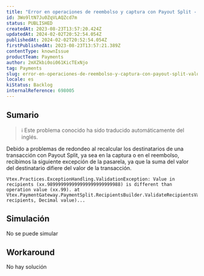 ```yaml
---
title: "Error en operaciones de reembolso y captura con Payout Split - 'Valor en destinatarios * es diferente al valor de la operación *.'"
id: 3Wo9ltN7Ju0ZqVLAQZcd7m
status: PUBLISHED
createdAt: 2023-08-23T13:57:20.424Z
updatedAt: 2024-02-02T20:52:54.054Z
publishedAt: 2024-02-02T20:52:54.054Z
firstPublishedAt: 2023-08-23T13:57:21.389Z
contentType: knownIssue
productTeam: Payments
author: 2mXZkbi0oi061KicTExNjo
tag: Payments
slug: error-en-operaciones-de-reembolso-y-captura-con-payout-split-valor-en-destinatarios-es-diferente-al-valor-de-la-operacion
locale: es
kiStatus: Backlog
internalReference: 698005
---
```


## Sumario

>ℹ️ Este problema conocido ha sido traducido automáticamente del inglés.


Debido a problemas de redondeo al recalcular los destinatarios de una transacción con Payout Split, ya sea en la captura o en el reembolso, recibimos la siguiente excepción de la pasarela, ya que la suma del valor del destinatario difiere del valor de la transacción.


    Vtex.Practices.ExceptionHandling.ValidationException: Value in recipients (xx.989999999999999999999999988) is different than operation value (xx.99). at Vtex.PaymentGateway.PaymentSplit.RecipientsBuilder.ValidateRecipientsValue(List`1 recipients, Decimal value)...



##

## Simulación


No se puede simular



## Workaround


No hay solución




